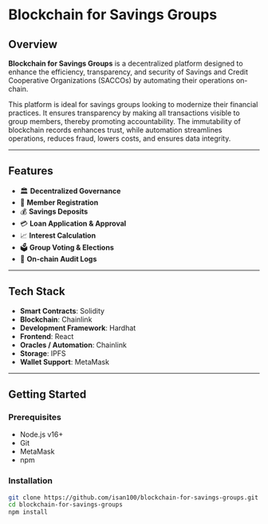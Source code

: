 # Blockchain for Savings Groups

## Overview

**Blockchain for Savings Groups** is a decentralized platform designed to enhance the efficiency, transparency, and security of Savings and Credit Cooperative Organizations (SACCOs) by automating their operations on-chain.

This platform is ideal for savings groups looking to modernize their financial practices. It ensures transparency by making all transactions visible to group members, thereby promoting accountability. The immutability of blockchain records enhances trust, while automation streamlines operations, reduces fraud, lowers costs, and ensures data integrity.

---

## Features

- 🏛️ **Decentralized Governance**
- 👥 **Member Registration**
- 💰 **Savings Deposits**
- 💳 **Loan Application & Approval**
- 📈 **Interest Calculation**
- 🗳️ **Group Voting & Elections**
- 📜 **On-chain Audit Logs**

---

## Tech Stack

- **Smart Contracts**: Solidity
- **Blockchain**: Chainlink
- **Development Framework**: Hardhat
- **Frontend**: React
- **Oracles / Automation**: Chainlink
- **Storage**: IPFS&#x20;
- **Wallet Support**: MetaMask&#x20;

---

## Getting Started

### Prerequisites

- Node.js v16+
- Git
- MetaMask 
- npm

### Installation

```bash
git clone https://github.com/isan100/blockchain-for-savings-groups.git
cd blockchain-for-savings-groups
npm install
```
